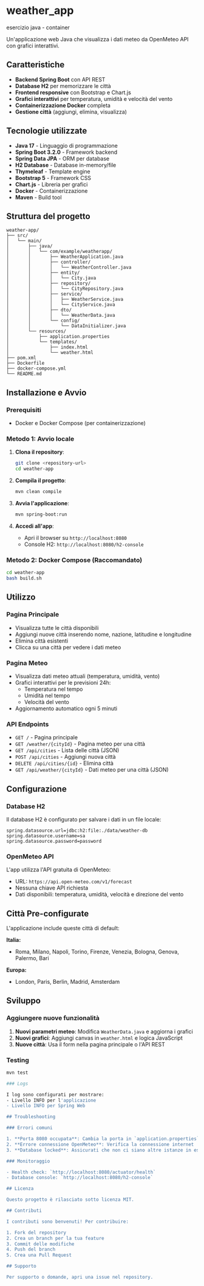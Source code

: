 # weather_app
esercizio java - container

Un'applicazione web Java che visualizza i dati meteo da OpenMeteo API con grafici interattivi.

## Caratteristiche

- **Backend Spring Boot** con API REST
- **Database H2** per memorizzare le città
- **Frontend responsive** con Bootstrap e Chart.js
- **Grafici interattivi** per temperatura, umidità e velocità del vento
- **Containerizzazione Docker** completa
- **Gestione città** (aggiungi, elimina, visualizza)

## Tecnologie utilizzate

- **Java 17** - Linguaggio di programmazione
- **Spring Boot 3.2.0** - Framework backend
- **Spring Data JPA** - ORM per database
- **H2 Database** - Database in-memory/file
- **Thymeleaf** - Template engine
- **Bootstrap 5** - Framework CSS
- **Chart.js** - Libreria per grafici
- **Docker** - Containerizzazione
- **Maven** - Build tool

## Struttura del progetto

```
weather-app/
├── src/
│   └── main/
│       ├── java/
│       │   └── com/example/weatherapp/
│       │       ├── WeatherApplication.java
│       │       ├── controller/
│       │       │   └── WeatherController.java
│       │       ├── entity/
│       │       │   └── City.java
│       │       ├── repository/
│       │       │   └── CityRepository.java
│       │       ├── service/
│       │       │   ├── WeatherService.java
│       │       │   └── CityService.java
│       │       ├── dto/
│       │       │   └── WeatherData.java
│       │       └── config/
│       │           └── DataInitializer.java
│       └── resources/
│           ├── application.properties
│           └── templates/
│               ├── index.html
│               └── weather.html
├── pom.xml
├── Dockerfile
├── docker-compose.yml
└── README.md
```

## Installazione e Avvio

### Prerequisiti

- Docker e Docker Compose (per containerizzazione)

### Metodo 1: Avvio locale

1. **Clona il repository**:
   ```bash
   git clone <repository-url>
   cd weather-app
   ```

2. **Compila il progetto**:
   ```bash
   mvn clean compile
   ```

3. **Avvia l'applicazione**:
   ```bash
   mvn spring-boot:run
   ```

4. **Accedi all'app**:
   - Apri il browser su `http://localhost:8080`
   - Console H2: `http://localhost:8080/h2-console`

### Metodo 2: Docker Compose (Raccomandato)

   ```bash
   cd weather-app
   bash build.sh
   ```

## Utilizzo

### Pagina Principale

- Visualizza tutte le città disponibili
- Aggiungi nuove città inserendo nome, nazione, latitudine e longitudine
- Elimina città esistenti
- Clicca su una città per vedere i dati meteo

### Pagina Meteo

- Visualizza dati meteo attuali (temperatura, umidità, vento)
- Grafici interattivi per le previsioni 24h:
  - Temperatura nel tempo
  - Umidità nel tempo
  - Velocità del vento
- Aggiornamento automatico ogni 5 minuti

### API Endpoints

- `GET /` - Pagina principale
- `GET /weather/{cityId}` - Pagina meteo per una città
- `GET /api/cities` - Lista delle città (JSON)
- `POST /api/cities` - Aggiungi nuova città
- `DELETE /api/cities/{id}` - Elimina città
- `GET /api/weather/{cityId}` - Dati meteo per una città (JSON)

## Configurazione

### Database H2

Il database H2 è configurato per salvare i dati in un file locale:

```properties
spring.datasource.url=jdbc:h2:file:./data/weather-db
spring.datasource.username=sa
spring.datasource.password=password
```

### OpenMeteo API

L'app utilizza l'API gratuita di OpenMeteo:
- URL: `https://api.open-meteo.com/v1/forecast`
- Nessuna chiave API richiesta
- Dati disponibili: temperatura, umidità, velocità e direzione del vento

## Città Pre-configurate

L'applicazione include queste città di default:

**Italia:**
- Roma, Milano, Napoli, Torino, Firenze, Venezia, Bologna, Genova, Palermo, Bari

**Europa:**
- London, Paris, Berlin, Madrid, Amsterdam

## Sviluppo

### Aggiungere nuove funzionalità

1. **Nuovi parametri meteo**: Modifica `WeatherData.java` e aggiorna i grafici
2. **Nuovi grafici**: Aggiungi canvas in `weather.html` e logica JavaScript
3. **Nuove città**: Usa il form nella pagina principale o l'API REST

### Testing

```bash
mvn test

### Logs

I log sono configurati per mostrare:
- Livello INFO per l'applicazione
- Livello INFO per Spring Web

## Troubleshooting

### Errori comuni

1. **Porta 8080 occupata**: Cambia la porta in `application.properties`
2. **Errore connessione OpenMeteo**: Verifica la connessione internet
3. **Database locked**: Assicurati che non ci siano altre istanze in esecuzione

### Monitoraggio

- Health check: `http://localhost:8080/actuator/health`
- Database console: `http://localhost:8080/h2-console`

## Licenza

Questo progetto è rilasciato sotto licenza MIT.

## Contributi

I contributi sono benvenuti! Per contribuire:

1. Fork del repository
2. Crea un branch per la tua feature
3. Commit delle modifiche
4. Push del branch
5. Crea una Pull Request

## Supporto

Per supporto o domande, apri una issue nel repository.
